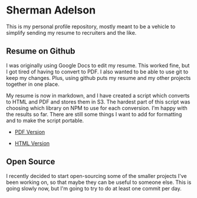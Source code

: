 # Sherman Adelson

This is my personal profile repository, mostly meant to be a vehicle to simplify
sending my resume to recruiters and the like.

## Resume on Github
I was originally using Google Docs to edit my resume. This worked fine,
but I got tired of having to convert to PDF. I also wanted to be able to
use git to keep my changes. Plus, using github puts my resume and my other
projects together in one place.

My resume is now in markdown, and I have created a script which converts
to HTML and PDF and stores them in S3. The hardest part of this script
was choosing which library on NPM to use for each conversion. I'm happy
with the results so far. There are still some things I want to add for
formatting and to make the script portable.

* [PDF Version](https://s3.amazonaws.com/sherman-adelson-resume/sherman-adelson-resume.pdf "Sherman Adelson - Resume - PDF")

* [HTML Version](https://s3.amazonaws.com/sherman-adelson-resume/sherman-adelson-resume.html "Sherman Adelson - Resume - HTML")

## Open Source
I recently decided to start open-sourcing some of the smaller projects I've 
been working on, so that maybe they can be useful to someone else. This is
going slowly now, but I'm going to try to do at least one commit per
day.


